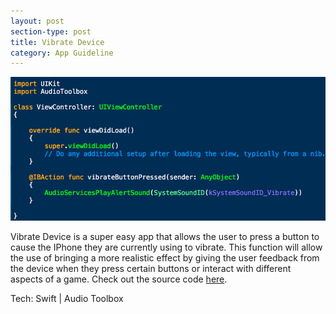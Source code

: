 ```yaml
---
layout: post
section-type: post
title: Vibrate Device
category: App Guideline
---
```


<img style="border:none" src="/img/VibrateDevice1.png">

Vibrate Device is a super easy app that allows the user to press a button to cause the IPhone they are currently using to vibrate. This function will allow the use of bringing a more realistic effect by giving the user feedback from the device when they press certain buttons or interact with different aspects of a game. Check out the source code [here](https://github.com/SamuelShaw/VibrateDevice).

 Tech:
Swift | Audio Toolbox
